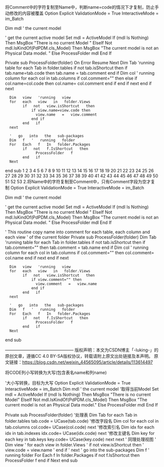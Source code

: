 将Comment中的字符复制至Name中，判断name=code的情况下才复制，防止手动修改的内容被覆盖
Option   Explicit 
ValidationMode   =   True 
InteractiveMode   =   im_Batch

Dim   mdl   '   the   current   model

'   get   the   current   active   model 
Set   mdl   =   ActiveModel 
If   (mdl   Is   Nothing)   Then 
      MsgBox   "There   is   no   current   Model " 
ElseIf   Not   mdl.IsKindOf(PdPDM.cls_Model)   Then 
      MsgBox   "The   current   model   is   not   an   Physical   Data   model. " 
Else 
      ProcessFolder   mdl 
End   If

Private   sub   ProcessFolder(folder) 
On Error Resume Next
      Dim   Tab   'running     table 
      for   each   Tab   in   folder.tables 
            if   not   tab.isShortcut   then
				if tab.name=tab.code then
                  tab.name   =   tab.comment
				end if
                  Dim   col   '   running   column 
                  for   each   col   in   tab.columns 
                  if col.comment="" then
                  else
					  if col.name=col.code then
                        col.name=   col.comment
					  end if
                  end if
                  next 
            end   if 
      next

      Dim   view   'running   view 
      for   each   view   in   folder.Views 
            if   not   view.isShortcut   then 
			    if view.name=view.code then
                  view.name   =   view.comment 
				end if
            end   if 
      next

      '   go   into   the   sub-packages 
      Dim   f   '   running   folder 
      For   Each   f   In   folder.Packages 
            if   not   f.IsShortcut   then 
                  ProcessFolder   f 
            end   if 
      Next 
end   sub
1
2
3
4
5
6
7
8
9
10
11
12
13
14
15
16
17
18
19
20
21
22
23
24
25
26
27
28
29
30
31
32
33
34
35
36
37
38
39
40
41
42
43
44
45
46
47
48
49
50
51
52
53
2.将Name中的字符复制至Comment中，只有Comment字段为空才复制
Option   Explicit 
ValidationMode   =   True 
InteractiveMode   =   im_Batch

Dim   mdl   '   the   current   model

'   get   the   current   active   model 
Set   mdl   =   ActiveModel 
If   (mdl   Is   Nothing)   Then 
      MsgBox   "There   is   no   current   Model " 
ElseIf   Not   mdl.IsKindOf(PdPDM.cls_Model)   Then 
      MsgBox   "The   current   model   is   not   an   Physical   Data   model. " 
Else 
      ProcessFolder   mdl 
End   If

'   This   routine   copy   name   into   comment   for   each   table,   each   column   and   each   view 
'   of   the   current   folder 
Private   sub   ProcessFolder(folder) 
      Dim   Tab   'running     table 
      for   each   Tab   in   folder.tables 
            if   not   tab.isShortcut  then 
				if tab.comment="" then
                  tab.comment   =   tab.name 
				end if
                  Dim   col   '   running   column 
                  for   each   col   in   tab.columns 
					if col.comment="" then
                        col.comment=   col.name 
					end if
                  next 
            end   if 
      next

      Dim   view   'running   view 
      for   each   view   in   folder.Views 
            if   not   view.isShortcut   then 
				if view.comment="" then
                  view.comment   =   view.name
				end if
            end   if 
      next

      '   go   into   the   sub-packages 
      Dim   f   '   running   folder 
      For   Each   f   In   folder.Packages 
            if   not   f.IsShortcut   then 
                  ProcessFolder   f 
            end   if 
      Next 
end   sub


————————————————
版权声明：本文为CSDN博主「-luking-」的原创文章，遵循CC 4.0 BY-SA版权协议，转载请附上原文出处链接及本声明。
原文链接：https://blog.csdn.net/weixin_44565095/article/details/113614497


将CODE列小写转换为大写(包含表名name和列name)

'大小写转换，目标为大写
Option Explicit
ValidationMode = True
InteractiveMode = im_Batch
Dim mdl ' the current model
'取得当前Model
Set mdl = ActiveModel
If (mdl Is Nothing) Then
 MsgBox "There is no current Model"
ElseIf Not mdl.IsKindOf(PdPDM.cls_Model) Then
 MsgBox "The current model is not an Physical Data model."
Else
 ProcessFolder mdl
End If
 
Private sub ProcessFolder(folder)
  '处理表
 Dim Tab
 for each Tab in folder.tables
   tab.code = UCase(tab.code)
   '修改字段名
   Dim col
   for each col in tab.columns
    col.code= UCase(col.code)
   next
   '修改索引名
   Dim idx
   for each idx in tab.indexes
    idx.code= UCase(idx.code)
   next
   '修改主键名
   Dim key
   for each key in tab.keys
    key.code= UCase(key.code)
   next
 next
' 同理处理视图
' Dim view
' for each view in folder.Views
 ' if not view.isShortcut then
   ' view.code = view.name
  ' end if
' next
 ' go into the sub-packages
 Dim f ' running folder
 For Each f In folder.Packages
  if not f.IsShortcut then
   ProcessFolder f
  end if
 Next
end sub
